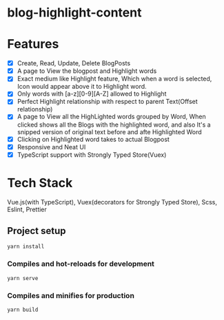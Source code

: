 # blog-highlight-content

# Features

- [x] Create, Read, Update, Delete BlogPosts
- [x] A page to View the blogpost and Highlight words
- [x] Exact medium like Highlight feature, Which when a word is selected, Icon would appear above it to Highlight word.
- [x] Only words with [a-z][0-9][A-Z] allowed to Highlight
- [x] Perfect Highlight relationship with respect to parent Text(Offset relationship)
- [x] A page to View all the HighLighted words grouped by Word, When clicked shows all the Blogs with the highlighted word, and also It's a snipped version of original text before and afte Highlighted Word
- [x] Clicking on Highlighted word takes to actual Blogpost
- [x] Responsive and Neat UI
- [x] TypeScript support with Strongly Typed Store(Vuex)

# Tech Stack

Vue.js(with TypeScript), Vuex(decorators for Strongly Typed Store), Scss, Eslint, Prettier

## Project setup

```
yarn install
```

### Compiles and hot-reloads for development

```
yarn serve
```

### Compiles and minifies for production

```
yarn build
```
